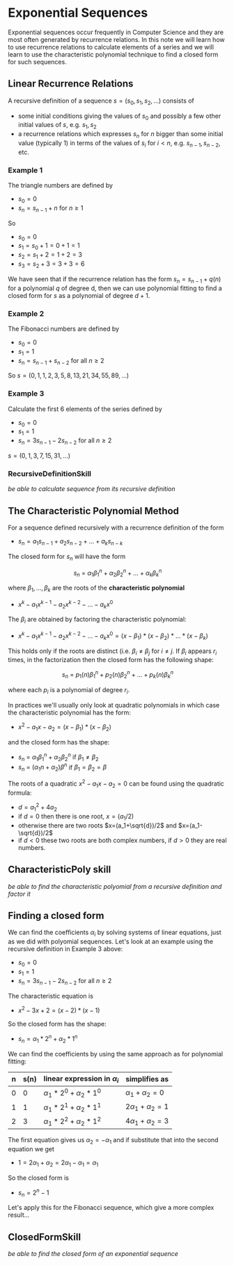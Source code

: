 # Exponential Sequences

Exponential sequences occur frequently in Computer Science and they are most often generated by recurrence relations.
In this note we will learn how to use recurrence relations to calculate elements of a series and we will learn to use the
characteristic polynomial technique to find a closed form for such sequences.

## Linear Recurrence Relations
A recursive definition of a sequence $s=(s_0,s_1,s_2,\ldots)$ consists of
* some initial conditions giving the values of $s_0$ and possibly a few other initial values of $s$, e.g. $s_1, s_2$
* a recurrence relations which expresses $s_n$ for $n$ bigger than some initial value (typically 1) in terms of the
  values of $s_i$ for $i\lt n$, e.g. $s_{n-1}, s_{n-2}$, etc.

### Example 1
The triangle numbers are defined by
* $s_0=0$
* $s_n = s_{n-1} + n$ for $n\ge 1$

So
* $s_0 = 0$
* $s_1 = s_0+1 = 0+1 = 1$
* $s_2 = s_1+2 = 1+2=3$
* $s_3 = s_2 + 3 = 3+3 = 6$

We have seen that if the recurrence relation has the form $s_n = s_{n-1}+ q(n)$ for a polynomial $q$ of degree d, 
then we can use polynomial fitting to find a closed form for $s$ as a polynomial of degree $d+1$.

### Example 2
The Fibonacci numbers are defined by
* $s_0 = 0$
* $s_1 = 1$
* $s_n = s_{n-1} + s_{n-2}$ for all $n\ge 2$

So $s = (0,1,1,2,3,5,8,13,21,34,55,89,\ldots)$

### Example 3
Calculate the first 6 elements of the series defined by
* $s_0 = 0$
* $s_1 = 1$
* $s_n = 3s_{n-1} - 2 s_{n-2}$ for all $n\ge 2$

$s = (0,1,3,7,15,31,\ldots)$

### RecursiveDefinitionSkill 
_be able to calculate sequence from its recursive definition_

## The Characteristic Polynomial Method
For a sequence defined recursively with a recurrence definition of the form
* $s_n = a_1 s_{n-1} + a_2 s_{n-2} + \ldots + a_k s_{n-k}$

The closed form for $s_n$ will have the form

$$
s_n \  = \ \alpha_1 \beta_1^n +  \alpha_2 \beta_2^n + \ldots +  \alpha_k \beta_k^n
$$

where $\beta_1,\ldots,\beta_k$ are the roots of the **characteristic polynomial**
* $x^k - a_1 x^{k-1} - a_2 x^{k-2} - \ldots - a_k x^0$

The $\beta_i$ are obtained by factoring the characteristic polynomial:
* $x^k - a_1 x^{k-1} - a_2 x^{k-2} - \ldots - a_k x^0 = (x-\beta_1) * (x-\beta_2) * \ldots *  (x-\beta_k)$

This holds only if the roots are distinct (i.e. $\beta_i\ne\beta_j$ for $i\ne j$.
If $\beta_i$ appears $r_i$ times, in the factorization then the closed form has the following shape:

$$
s_n \  = \ p_1(n) \beta_1^n +  p_2(n) \beta_2^n + \ldots +  p_k(n) \beta_k^n
$$

where each $p_i$ is a polynomial of degree $r_i$.

In practices we'll usually only look at quadratic polynomials in which case the characteristic polynomial has the form:
* $x^2 - a_1 x - a_2  = (x-\beta_1) * (x-\beta_2)$

and the closed form has the shape:
* $s_n \  = \ \alpha_1 \beta_1^n +  \alpha_2 \beta_2^n$ if $\beta_1 \ne \beta_2$
* $s_n \  = \ (\alpha_1 n + \alpha_2) \beta^n$ if $\beta_1 = \beta_2 = \beta$

The roots of a quadratic $x^2 - a_1 x - a_2 =0$ can be found using the quadratic formula:
* $d = a_1^2+4a_2$
* if $d=0$ then there is one root, $x=(a_1/2)$
* otherwise there are two roots $x=(a_1+\sqrt{d})/2$ and $x=(a_1-\sqrt{d})/2$
* if $d<0$ these two roots are both complex numbers, if $d>0$ they are real numbers.

## CharacteristicPoly skill
_be able to find the characteristic polyomial from a recursive definition and factor it_

## Finding a closed form
We can find the coefficients $\alpha_i$ by solving systems of linear equations, just as we did with polyomial sequences.
Let's look at an example using the recursive definition in Example 3 above:
* $s_0 = 0$
* $s_1 = 1$
* $s_n = 3s_{n-1} - 2 s_{n-2}$ for all $n\ge 2$

The characteristic equation is
* $x^2 -3x + 2 = (x-2)*(x-1)$

So the closed form has the shape:
* $s_n = \alpha_1 * 2^n + \alpha_2 * 1^n$

We can find the coefficients by using the same approach as for polynomial fitting:

|n | s(n) | linear expression in $\alpha_i$ | simplifies as |
| --- | --- | ---| --- |
| 0 | 0 | $\alpha_1 * 2^0 + \alpha_2 * 1^0$ | $\alpha_1 + \alpha_2 = 0$ |
| 1 | 1 | $\alpha_1 * 2^1 + \alpha_2 * 1^1$ | $2 \alpha_1 + \alpha_2 = 1$ |
| 2 | 3 | $\alpha_1 * 2^2 + \alpha_2 * 1^2$ | $4 \alpha_1 + \alpha_2 = 3$ |

The first equation gives us $\alpha_2 = -\alpha_1$ and if substitute that into the second equation we get
* $1 = 2 \alpha_1 + \alpha_2 = 2 \alpha_1 - \alpha_1 = \alpha_1$

So the closed form is
* $s_n = 2^n - 1$

Let's apply this for the Fibonacci sequence, which give a more complex result...

## ClosedFormSkill
_be able to find the closed form of an exponential sequence_

